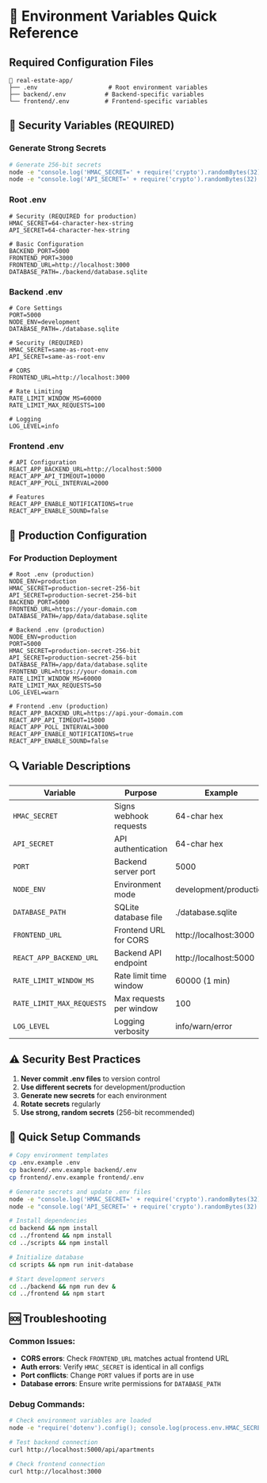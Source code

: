 # 🔧 Environment Variables Quick Reference

## Required Configuration Files

```
📁 real-estate-app/
├── .env                    # Root environment variables
├── backend/.env           # Backend-specific variables  
└── frontend/.env          # Frontend-specific variables
```

## 🔑 Security Variables (REQUIRED)

### Generate Strong Secrets
```bash
# Generate 256-bit secrets
node -e "console.log('HMAC_SECRET=' + require('crypto').randomBytes(32).toString('hex'))"
node -e "console.log('API_SECRET=' + require('crypto').randomBytes(32).toString('hex'))"
```

### Root .env
```env
# Security (REQUIRED for production)
HMAC_SECRET=64-character-hex-string
API_SECRET=64-character-hex-string

# Basic Configuration
BACKEND_PORT=5000
FRONTEND_PORT=3000
FRONTEND_URL=http://localhost:3000
DATABASE_PATH=./backend/database.sqlite
```

### Backend .env
```env
# Core Settings
PORT=5000
NODE_ENV=development
DATABASE_PATH=./database.sqlite

# Security (REQUIRED)
HMAC_SECRET=same-as-root-env
API_SECRET=same-as-root-env

# CORS
FRONTEND_URL=http://localhost:3000

# Rate Limiting
RATE_LIMIT_WINDOW_MS=60000
RATE_LIMIT_MAX_REQUESTS=100

# Logging
LOG_LEVEL=info
```

### Frontend .env
```env
# API Configuration
REACT_APP_BACKEND_URL=http://localhost:5000
REACT_APP_API_TIMEOUT=10000
REACT_APP_POLL_INTERVAL=2000

# Features
REACT_APP_ENABLE_NOTIFICATIONS=true
REACT_APP_ENABLE_SOUND=false
```

## 🚀 Production Configuration

### For Production Deployment
```env
# Root .env (production)
NODE_ENV=production
HMAC_SECRET=production-secret-256-bit
API_SECRET=production-secret-256-bit
BACKEND_PORT=5000
FRONTEND_URL=https://your-domain.com
DATABASE_PATH=/app/data/database.sqlite

# Backend .env (production)
NODE_ENV=production
PORT=5000
HMAC_SECRET=production-secret-256-bit
API_SECRET=production-secret-256-bit
DATABASE_PATH=/app/data/database.sqlite
FRONTEND_URL=https://your-domain.com
RATE_LIMIT_WINDOW_MS=60000
RATE_LIMIT_MAX_REQUESTS=50
LOG_LEVEL=warn

# Frontend .env (production)
REACT_APP_BACKEND_URL=https://api.your-domain.com
REACT_APP_API_TIMEOUT=15000
REACT_APP_POLL_INTERVAL=3000
REACT_APP_ENABLE_NOTIFICATIONS=true
REACT_APP_ENABLE_SOUND=false
```

## 🔍 Variable Descriptions

| Variable | Purpose | Example | Required |
|----------|---------|---------|----------|
| `HMAC_SECRET` | Signs webhook requests | 64-char hex | ✅ |
| `API_SECRET` | API authentication | 64-char hex | ✅ |
| `PORT` | Backend server port | 5000 | ❌ |
| `NODE_ENV` | Environment mode | development/production | ❌ |
| `DATABASE_PATH` | SQLite database file | ./database.sqlite | ❌ |
| `FRONTEND_URL` | Frontend URL for CORS | http://localhost:3000 | ❌ |
| `REACT_APP_BACKEND_URL` | Backend API endpoint | http://localhost:5000 | ❌ |
| `RATE_LIMIT_WINDOW_MS` | Rate limit time window | 60000 (1 min) | ❌ |
| `RATE_LIMIT_MAX_REQUESTS` | Max requests per window | 100 | ❌ |
| `LOG_LEVEL` | Logging verbosity | info/warn/error | ❌ |

## ⚠️ Security Best Practices

1. **Never commit .env files** to version control
2. **Use different secrets** for development/production
3. **Generate new secrets** for each environment
4. **Rotate secrets** regularly
5. **Use strong, random secrets** (256-bit recommended)

## 🔧 Quick Setup Commands

```bash
# Copy environment templates
cp .env.example .env
cp backend/.env.example backend/.env
cp frontend/.env.example frontend/.env

# Generate secrets and update .env files
node -e "console.log('HMAC_SECRET=' + require('crypto').randomBytes(32).toString('hex'))"
node -e "console.log('API_SECRET=' + require('crypto').randomBytes(32).toString('hex'))"

# Install dependencies
cd backend && npm install
cd ../frontend && npm install
cd ../scripts && npm install

# Initialize database
cd scripts && npm run init-database

# Start development servers
cd ../backend && npm run dev &
cd ../frontend && npm start
```

## 🆘 Troubleshooting

### Common Issues:
- **CORS errors**: Check `FRONTEND_URL` matches actual frontend URL
- **Auth errors**: Verify `HMAC_SECRET` is identical in all configs
- **Port conflicts**: Change `PORT` values if ports are in use
- **Database errors**: Ensure write permissions for `DATABASE_PATH`

### Debug Commands:
```bash
# Check environment variables are loaded
node -e "require('dotenv').config(); console.log(process.env.HMAC_SECRET)"

# Test backend connection
curl http://localhost:5000/api/apartments

# Check frontend connection
curl http://localhost:3000
```

